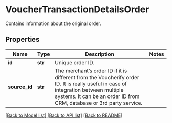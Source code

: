 # VoucherTransactionDetailsOrder

Contains information about the original order.

## Properties
Name | Type | Description | Notes
------------ | ------------- | ------------- | -------------
**id** | **str** | Unique order ID. | 
**source_id** | **str** | The merchant’s order ID if it is different from the Voucherify order ID. It is really useful in case of integration between multiple systems. It can be an order ID from CRM, database or 3rd party service. | 

[[Back to Model list]](../README.md#documentation-for-models) [[Back to API list]](../README.md#documentation-for-api-endpoints) [[Back to README]](../README.md)


